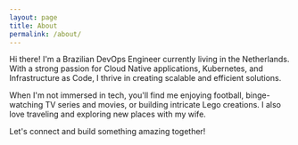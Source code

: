 ```yaml
---
layout: page
title: About
permalink: /about/
---
```


Hi there! I'm a Brazilian DevOps Engineer currently living in the Netherlands. With a strong passion for Cloud Native applications, Kubernetes, and Infrastructure as Code, I thrive in creating scalable and efficient solutions.

When I'm not immersed in tech, you'll find me enjoying football, binge-watching TV series and movies, or building intricate Lego creations. I also love traveling and exploring new places with my wife.

Let's connect and build something amazing together!



[rafaelherik]: https://github.com/rafaelherik
